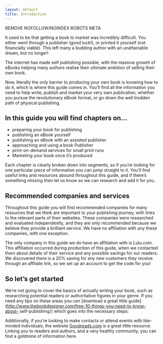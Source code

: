 ```yaml
---
layout: default
title: Introduction
---
```


REMOVE NOFOLLOW/NOINDEX ROBOTS META

It used to be that getting a book to market was incredibly difficult. You
either went through a publisher (good luck!), or printed it yourself (not
financially viable). This left many a budding author with an unattainable
dream, but no longer!

The internet has made self publishing possible, with the massive growth of
eBooks helping many authors realise their ultimate ambition of selling their
own book.

Now, literally the only barrier to producing your own book is knowing how to
do it, which is where this guide comes in. You’ll find all the information you
need to help write, publish and market your very own publication, whether you
pursue the revolutionary eBook format, or go down the well trodden path of
physical publishing.

## In this guide you will find chapters on...

* preparing your book for publishing
* publishing an eBook yourself
* publishing an eBook with an assisted publisher
* approaching and using a book Publisher
* print-on-demand services for small print runs
* Marketing your book once it’s produced

Each chapter is clearly broken down into segments, so if you’re looking for
one particular piece of information you can jump straight to it. You’ll find
useful links and resources abound throughout this guide, and if there’s
something missing then let us know so we can research and add it for you.

## Recommended companies and services

Throughout this guide you will find recommended companies for many resources
that we think are important to your publishing journey, with links to the
relevant parts of their websites. These companies were researched and
evaluated independently, and they are only recommended because we believe they
provide a brilliant service. We have no affiliation with any these companies,
with one exception.

The only company in this guide we do have an affiliation with is Lulu.com.
This affiliation occurred during production of this guide, when we contacted
them about details of their service and any possible savings for our readers.
We discovered there is a 20% saving for any new customers they receive through
an affiliate link, so we set up an account to get the code for you!

## So let’s get started

We’re not going to cover the basics of actually writing your book, such as
researching potential readers or authoritative figures in your genre. If you
need any tips on these areas you can [download a great little
guide](http://www.thebookdesigner.com/free-10-things-you-need-to-know-about-
self-publishing/) which goes into the necessary steps:

Additionally, if you’re looking to make contacts or attend events with like-
minded individuals, the website [Goodreads.com](http://goodreads.com) is a
great little resource. Linking you to readers and authors, and a very healthy
community, you can find a goldmine of information here.
